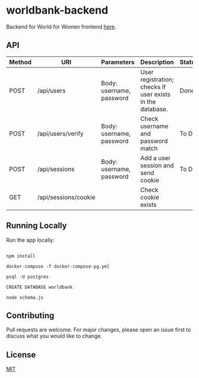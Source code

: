 # worldbank-backend

Backend for World for Women frontend [here](https://github.com/gsinghlak12/worldbank).

## API

| Method | URI                  | Parameters               | Description                                               | Status |
| ------ | -------------------- | ------------------------ | --------------------------------------------------------- | ------ |
| POST   | /api/users           | Body: username, password | User registration; checks if user exists in the database. | Done   |
| POST   | /api/users/verify    | Body: username, password | Check username and password match                         | To Do  |
| POST   | /api/sessions        | Body: username, password | Add a user session and send cookie                        | To Do  |
| GET    | /api/sessions/cookie |                          | Check cookie exists                                       |        |

## Running Locally

Run the app locally:

```

npm install

docker-compose -f docker-compose-pg.yml

psql -U postgres

CREATE DATABASE worldbank

node schema.js
```

## Contributing

Pull requests are welcome. For major changes, please open an issue first
to discuss what you would like to change.

## License

[MIT](https://choosealicense.com/licenses/mit/)
